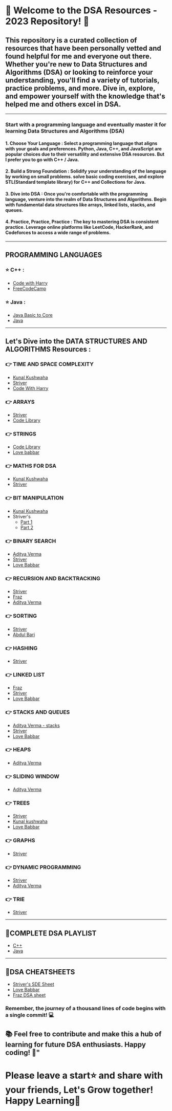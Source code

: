 # 🚀 Welcome to the DSA Resources - 2023 Repository! 🚀 
## This repository is a curated collection of resources that have been personally vetted and found helpful for me and everyone out there. Whether you're new to Data Structures and Algorithms (DSA) or looking to reinforce your understanding, you'll find a variety of tutorials, practice problems, and more. Dive in, explore, and empower yourself with the knowledge that's helped me and others excel in DSA. 
<hr/>

### Start with a programming language and eventually master it for learning Data Structures and Algorithms (DSA)
#### 1. Choose Your Language : Select a programming language that aligns with your goals and preferences. Python, Java, C++, and JavaScript are popular choices due to their versatility and extensive DSA resources. But I prefer you to go with C++ / Java.
#### 2. Build a Strong Foundation : Solidify your understanding of the language by working on small problems. solve basic coding exercises, and explore STL(Standard template library) for C++ and Collections for Java.
#### 3. Dive into DSA : Once you're comfortable with the programming language, venture into the realm of Data Structures and Algorithms. Begin with fundamental data structures like arrays, linked lists, stacks, and queues.
#### 4. Practice, Practice, Practice : The key to mastering DSA is consistent practice. Leverage online platforms like LeetCode, HackerRank, and Codeforces to access a wide range of problems.

<hr/>

## PROGRAMMING LANGUAGES

### ⭐ C++ :
   - [Code with Harry](https://youtube.com/playlist?list=PLu0W_9lII9agpFUAlPFe_VNSlXW5uE0YL&si=um0YQQsYbMueEfws)
   - [FreeCodeCamp](https://youtu.be/8jLOx1hD3_o?si=l0AQTZFyNSfhYgqp)

### ⭐ Java :
  - [Java Basic to Core](https://youtube.com/playlist?list=PLsyeobzWxl7pe_IiTfNyr55kwJPWbgxB5&si=HwXMlneNFT7Ly3if)
  - [Java](https://youtu.be/A74TOX803D0?si=59AtUOQhu4hNbICo)

<hr/>

## Let's Dive into the DATA STRUCTURES AND ALGORITHMS Resources :

### 👉 TIME AND SPACE COMPLEXITY 
  - [Kunal Kushwaha](https://youtu.be/mV3wrLBbuuE?si=_X_2xSHg7t4pM8a-)
  - [Striver](https://youtu.be/FPu9Uld7W-E?si=SsluvLhs83kvsTdH)
  - [Code With Harry](https://youtu.be/vgSKOMsjLbc?si=lN84b5CvnBgSatNL)
### 👉 ARRAYS
  - [Striver](https://youtube.com/playlist?list=PLgUwDviBIf0rENwdL0nEH0uGom9no0nyB&si=8JLvOSCA2G8A69gO)
  - [Code Library](https://youtube.com/playlist?list=PLDdcY4olLQk3zG-972eMoDJHLIz3FiGA6&si=7uIXzn-3Yb3FV_dr)
### 👉 STRINGS
  - [Code Library](https://youtube.com/playlist?list=PLDdcY4olLQk0A0o2U0fOUjmO2v3X6GOxX&si=3fhd5G_oiWcmjdkm)
  - [Love babbar](https://youtu.be/Wdjr6uoZ0e0?si=dJauOcb3hgFS7pna)
### 👉 MATHS FOR DSA
  - [Kunal Kushwaha](https://youtu.be/lmSpZ0bjCyQ?si=VfJCjhy1QkLdWs_Y)
  - [Striver](https://youtu.be/1xNbjMdbjug?si=-ouF5YPjFZMOhTTg)
### 👉 BIT MANIPULATION
  - [Kunal Kushwaha](https://youtu.be/fzip9Aml6og?si=GIREG9xlHeAoBdE_)
  - Striver's
    - [Part 1](https://www.youtube.com/live/5rtVTYAk9KQ?si=wabyW4zmrIAbzElE)
    - [Part 2](https://www.youtube.com/live/ZwU6wSkepBI?si=2JfmGS-5HiyTX_CO)
### 👉 BINARY SEARCH
  - [Aditya Verma](https://youtube.com/playlist?list=PL_z_8CaSLPWeYfhtuKHj-9MpYb6XQJ_f2&si=eY10jgKEkFmWyMaR)
  - [Striver](https://youtube.com/playlist?list=PLgUwDviBIf0pMFMWuuvDNMAkoQFi-h0ZF&si=NN62MSoHWFS-YZ23)
  - [Love Babbar](https://youtube.com/playlist?list=PLDzeHZWIZsTp4pb_WBRahP1tnipLuX9qM&si=Vmj_5rs8ifRm-L3V)
### 👉 RECURSION AND BACKTRACKING
  - [Striver](https://youtube.com/playlist?list=PLgUwDviBIf0rGlzIn_7rsaR2FQ5e6ZOL9&si=A8WRQfobASvROf31)
  - [Fraz](https://youtube.com/playlist?list=PLjkkQ3iH4jy82KRn9jXeFyWzvX7sqYrjE&si=9Ibo5Xa6WnNcBLxv)
  - [Aditya Verma](https://youtube.com/playlist?list=PL_z_8CaSLPWeT1ffjiImo0sYTcnLzo-wY&si=3zMZUGxhf6cyGZWK)
### 👉 SORTING
  - [Striver](https://youtu.be/HGk_ypEuS24?si=oELpWVRHuNMeWpTb)
  - [Abdul Bari](https://youtube.com/playlist?list=PLjuNEWpkTZauDAstircLx0B-tsERPsjtT&si=ySzuN8kZ7l6dM_Fz)
### 👉 HASHING
  - [Striver](https://youtu.be/KEs5UyBJ39g?si=Ecu1LyYBkd9O5J32)
### 👉 LINKED LIST
  - [Fraz](https://youtube.com/playlist?list=PLKZaSt2df1gz775Mz-2gLpY9sld5wH8We&si=jYRxI8XRWgVP0La9)
  - [Striver](https://youtube.com/playlist?list=PLgUwDviBIf0r47RKH7fdWN54AbWFgGuii&si=9yH-zKraRDZ77qxa)
  - [Love Babbar](https://youtube.com/playlist?list=PLDzeHZWIZsTr54_TH_NK4ibFojS4mmQA6&si=ogCHAxuoTiIzwCc9)
### 👉 STACKS AND QUEUES
  - [Aditya Verma - stacks](https://youtube.com/playlist?list=PL_z_8CaSLPWdeOezg68SKkeLN4-T_jNHd&si=ThHYqMXwqbeJzkDe)
  - [Striver](https://youtube.com/playlist?list=PLgUwDviBIf0oSO572kQ7KCSvCUh1AdILj&si=aM4kEvkzWozdmPjb)
  - [Love Babbar](https://youtube.com/playlist?list=PLDzeHZWIZsTrhXYYtx4z8-u8zA-DzuVsj&si=W8wsVH9HX6I9v7F1)
### 👉 HEAPS
  - [Aditya Verma](https://youtube.com/playlist?list=PL_z_8CaSLPWdtY9W22VjnPxG30CXNZpI9&si=2OPEQ8yI8ABumh4L)
### 👉 SLIDING WINDOW
  - [Aditya Verma](https://youtube.com/playlist?list=PL_z_8CaSLPWeM8BDJmIYDaoQ5zuwyxnfj&si=kUg-48SpNybhFjyl)
### 👉 TREES
  - [Striver](https://youtube.com/playlist?list=PLgUwDviBIf0q8Hkd7bK2Bpryj2xVJk8Vk&si=Ac1VZl8e6ro0lSWs)
  - [Kunal kushwaha](https://youtu.be/4s1Tcvm00pA?si=zSnCT6Yph0-ZTtw1)
  - [Love Babbar](https://youtube.com/playlist?list=PLDzeHZWIZsTo87y1ytEAqp7wYlEP3nner&si=qu9zxvcWWqr51gPU)
### 👉 GRAPHS
  - [Striver](https://youtube.com/playlist?list=PLgUwDviBIf0oE3gA41TKO2H5bHpPd7fzn&si=dcHNDntXh8H_Sb2A)
### 👉 DYNAMIC PROGRAMMING
  - [Striver](https://youtube.com/playlist?list=PLgUwDviBIf0qUlt5H_kiKYaNSqJ81PMMY&si=-3RknRI-Hl66azGv)
  - [Aditya Verma](https://youtube.com/playlist?list=PL_z_8CaSLPWekqhdCPmFohncHwz8TY2Go&si=UPSzJbBgRgbsh628)
### 👉 TRIE
  - [Striver](https://youtube.com/playlist?list=PLgUwDviBIf0pcIDCZnxhv0LkHf5KzG9zp&si=BBNVW5uSKwAtA5XT)

<hr/>

## 🧿COMPLETE DSA PLAYLIST 

  - [C++](https://youtube.com/playlist?list=PLDzeHZWIZsTryvtXdMr6rPh4IDexB5NIA&si=arh_QZei_Gb08fzV)
  - [Java](https://youtube.com/playlist?list=PL9gnSGHSqcnr_DxHsP7AW9ftq0AtAyYqJ&si=-8gm7yvqne4nQJJl)

<hr/>

## 📝DSA CHEATSHEETS
  - [Striver's SDE Sheet](https://takeuforward.org/interviews/strivers-sde-sheet-top-coding-interview-problems/)
  - [Love Babbar](https://drive.google.com/file/d/1FMdN_OCfOI0iAeDlqswCiC2DZzD4nPsb/view)
  - [Fraz DSA sheet](https://docs.google.com/spreadsheets/d/1-wKcV99KtO91dXdPkwmXGTdtyxAfk1mbPXQg81R9sFE/edit#gid=0)



### Remember, the journey of a thousand lines of code begins with a single commit! 💻
## 📚 Feel free to contribute and make this a hub of learning for future DSA enthusiasts. Happy coding! 🙌"

# Please leave a start⭐ and share with your friends, Let's Grow together! Happy Learning🙌
